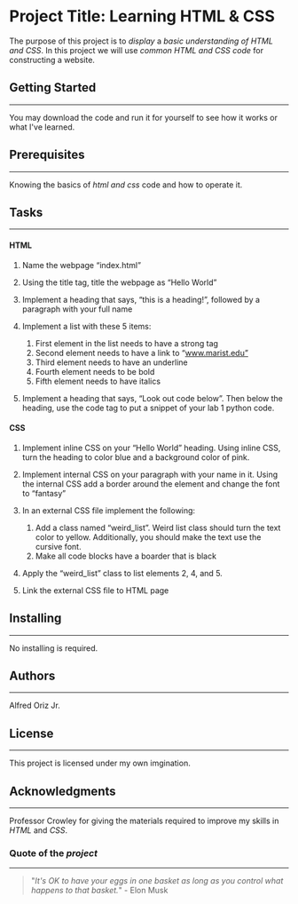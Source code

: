 # Project Title: Learning HTML & CSS

The purpose of this project is to *display* a *basic understanding of HTML and CSS*. In this project we will use *common HTML and CSS code* for constructing a website. 

## Getting Started
---- 

You may download the code and run it for yourself to see how it works or what I've learned.

## Prerequisites
----

Knowing the basics of *html and css* code and how to operate it.

## Tasks
---
#### HTML

1. Name the webpage “index.html”
2. Using the title tag, title the webpage as “Hello World”
3. Implement a heading that says, “this is a heading!”, followed by a paragraph with your full name
4. Implement a list with these 5 items:

    1. First element in the list needs to have a strong tag
    2. Second element needs to have a link to “www.marist.edu”
    3. Third element needs to have an underline
    4. Fourth element needs to be bold
    5. Fifth element needs to have italics
    
5. Implement a heading that says, “Look out code below”. Then below the heading, use the code
tag to put a snippet of your lab 1 python code.

#### CSS

1. Implement inline CSS on your “Hello World” heading. Using inline CSS, turn the heading to
color blue and a background color of pink.
2. Implement internal CSS on your paragraph with your name in it. Using the internal CSS add a
border around the element and change the font to “fantasy”
3. In an external CSS file implement the following:

    1. Add a class named “weird_list”. Weird list class should turn the text color to yellow.
    Additionally, you should make the text use the cursive font.
    2. Make all code blocks have a boarder that is black

4. Apply the “weird_list” class to list elements 2, 4, and 5.
5. Link the external CSS file to HTML page


## Installing
---

No installing is required.

## Authors
---

Alfred Oriz Jr. 

## License
---

This project is licensed under my own imgination. 

## Acknowledgments
---

Professor Crowley for giving the materials required to improve my skills in *HTML* and *CSS*.

### Quote of the *project*
---
>"*It's OK to have your eggs in one basket as long as you control what happens to that basket.*" - Elon Musk